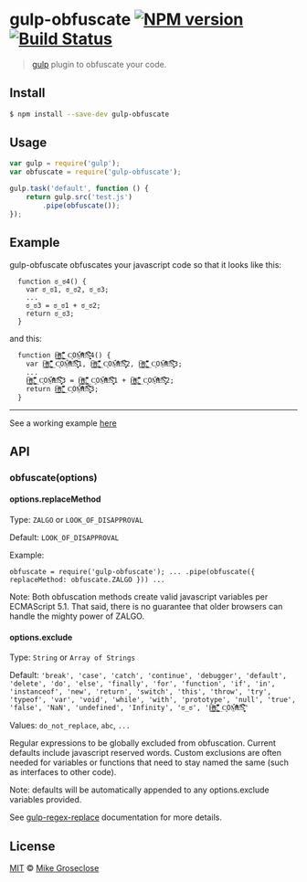 # gulp-obfuscate [![NPM version][npm-image]][npm-url] [![Build Status][travis-image]][travis-url]

> [gulp](http://gulpjs.com) plugin to obfuscate your code.

## Install

```bash
$ npm install --save-dev gulp-obfuscate
```

## Usage

```js
var gulp = require('gulp');
var obfuscate = require('gulp-obfuscate');

gulp.task('default', function () {
	return gulp.src('test.js')
		.pipe(obfuscate());
});
```
## Example

gulp-obfuscate obfuscates your javascript code so that it looks like this:
```
  function ಠ_ಠ4() {
    var ಠ_ಠ1, ಠ_ಠ2, ಠ_ಠ3;
    ...
    ಠ_ಠ3 = ಠ_ಠ1 + ಠ_ಠ2;
    return ಠ_ಠ3;
  }
```
and this:
```
  function H͇̬͔̳̖̅̒ͥͧẸ̖͇͈͍̱̭̌͂͆͊_C͈OM̱̈́͛̈ͩ͐͊ͦEͨ̓̐S̬̘͍͕͔͊̆̑̈́̅4() {
    var H͇̬͔̳̖̅̒ͥͧẸ̖͇͈͍̱̭̌͂͆͊_C͈OM̱̈́͛̈ͩ͐͊ͦEͨ̓̐S̬̘͍͕͔͊̆̑̈́̅1, H͇̬͔̳̖̅̒ͥͧẸ̖͇͈͍̱̭̌͂͆͊_C͈OM̱̈́͛̈ͩ͐͊ͦEͨ̓̐S̬̘͍͕͔͊̆̑̈́̅2, H͇̬͔̳̖̅̒ͥͧẸ̖͇͈͍̱̭̌͂͆͊_C͈OM̱̈́͛̈ͩ͐͊ͦEͨ̓̐S̬̘͍͕͔͊̆̑̈́̅3;
    ...
    H͇̬͔̳̖̅̒ͥͧẸ̖͇͈͍̱̭̌͂͆͊_C͈OM̱̈́͛̈ͩ͐͊ͦEͨ̓̐S̬̘͍͕͔͊̆̑̈́̅3 = H͇̬͔̳̖̅̒ͥͧẸ̖͇͈͍̱̭̌͂͆͊_C͈OM̱̈́͛̈ͩ͐͊ͦEͨ̓̐S̬̘͍͕͔͊̆̑̈́̅1 + H͇̬͔̳̖̅̒ͥͧẸ̖͇͈͍̱̭̌͂͆͊_C͈OM̱̈́͛̈ͩ͐͊ͦEͨ̓̐S̬̘͍͕͔͊̆̑̈́̅2;
    return H͇̬͔̳̖̅̒ͥͧẸ̖͇͈͍̱̭̌͂͆͊_C͈OM̱̈́͛̈ͩ͐͊ͦEͨ̓̐S̬̘͍͕͔͊̆̑̈́̅3;
  }
```

---

See a working example [here](http://mikegroseclose.github.io/gulp-obfuscate/)

## API

### obfuscate(options)

#### options.replaceMethod

Type: `ZALGO` or `LOOK_OF_DISAPPROVAL`

Default:  `LOOK_OF_DISAPPROVAL`

Example:

`
obfuscate = require('gulp-obfuscate');
...
.pipe(obfuscate({ replaceMethod: obfuscate.ZALGO }))
...
`

Note: Both obfuscation methods create valid javascript variables per ECMAScript 5.1.
That said, there is no guarantee that older browsers can handle the mighty power of ZALGO.


#### options.exclude

Type: `String` or `Array of Strings`

Default: `'break', 'case', 'catch', 'continue', 'debugger', 'default', 'delete',
          'do', 'else', 'finally', 'for', 'function', 'if', 'in', 'instanceof',
          'new', 'return', 'switch', 'this', 'throw', 'try', 'typeof', 'var',
          'void', 'while', 'with', 'prototype', 'null', 'true', 'false', 'NaN',
          'undefined', 'Infinity', 'ಠ_ಠ', 'H͇̬͔̳̖̅̒ͥͧẸ̖͇͈͍̱̭̌͂͆͊_C͈OM̱̈́͛̈ͩ͐͊ͦEͨ̓̐S̬̘͍͕͔͊̆̑̈́̅'`

Values: `do_not_replace`, `abc`, `...`

Regular expressions to be globally excluded from obfuscation.  Current defaults include javascript reserved words.
Custom exclusions are often needed for variables or functions that need to stay named the same (such as interfaces to other code).

Note:  defaults will be automatically appended to any options.exclude variables provided.

See [gulp-regex-replace](https://github.com/mikegroseclose/gulp-regex-replace) documentation for more details.

## License

[MIT](http://opensource.org/licenses/MIT) © [Mike Groseclose](//github.com/mikegroseclose)

[npm-url]: https://npmjs.org/package/gulp-obfuscate
[npm-image]: https://badge.fury.io/js/gulp-obfuscate.png

[travis-url]: http://travis-ci.org/mikegroseclose/gulp-obfuscate
[travis-image]: https://secure.travis-ci.org/mikegroseclose/gulp-obfuscate.png?branch=master
